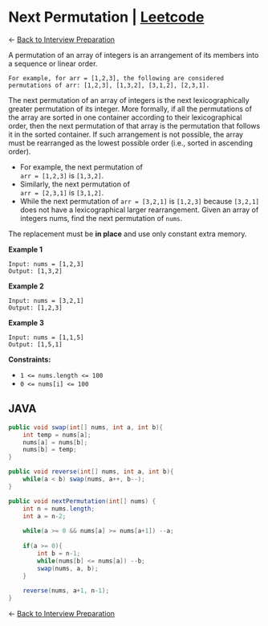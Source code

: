 # Next Permutation | [Leetcode](https://leetcode.com/problems/next-permutation/)


&larr; [Back to Interview Preparation](../InterviewPreparation.md)

A permutation of an array of integers is an arrangement of its members into a sequence or linear order.

```
For example, for arr = [1,2,3], the following are considered permutations of arr: [1,2,3], [1,3,2], [3,1,2], [2,3,1].
```

The next permutation of an array of integers is the next lexicographically greater permutation of 
its integer. More formally, if all the permutations of the array are sorted in one container according to their lexicographical order, then the next permutation of that array is the permutation that follows it in the sorted container. If such arrangement is not possible, the array must be rearranged as the lowest possible order (i.e., sorted in ascending order).

- For example, the next permutation of <br>
    `arr = [1,2,3]` is `[1,3,2]`.
- Similarly, the next permutation of <br> `arr = [2,3,1]` is `[3,1,2]`.
- While the next permutation of `arr = [3,2,1]` is `[1,2,3]` because `[3,2,1]` does not have a lexicographical larger rearrangement.
Given an array of integers nums, find the next permutation of `nums`.

The replacement must be **in place** and use only constant extra memory.

**Example 1**

```
Input: nums = [1,2,3]
Output: [1,3,2]
```
**Example 2**

```
Input: nums = [3,2,1]
Output: [1,2,3]
```
**Example 3**

```
Input: nums = [1,1,5]
Output: [1,5,1]
```

**Constraints:**

- `1 <= nums.length <= 100`
- `0 <= nums[i] <= 100`

## JAVA

```java
public void swap(int[] nums, int a, int b){
    int temp = nums[a];
    nums[a] = nums[b];
    nums[b] = temp;
}

public void reverse(int[] nums, int a, int b){
    while(a < b) swap(nums, a++, b--); 
}

public void nextPermutation(int[] nums) {
    int n = nums.length;
    int a = n-2;
    
    while(a >= 0 && nums[a] >= nums[a+1]) --a;
    
    if(a >= 0){
        int b = n-1;
        while(nums[b] <= nums[a]) --b;
        swap(nums, a, b);
    }
    
    reverse(nums, a+1, n-1);
}
```

&larr; [Back to Interview Preparation](../InterviewPreparation.md)
